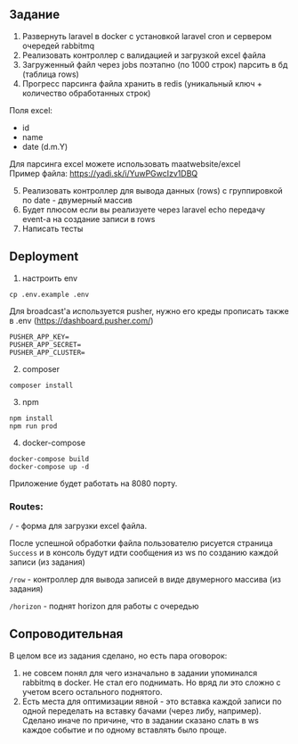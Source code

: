 ## Задание
1. Развернуть laravel в docker с установкой laravel cron и сервером очередей rabbitmq
2. Реализовать контроллер с валидацией и загрузкой excel файла
3. Загруженный файл через jobs поэтапно (по 1000 строк) парсить в бд (таблица rows)
4. Прогресс парсинга файла хранить в redis (уникальный ключ + количество обработанных строк)

Поля excel:
- id
- name
- date (d.m.Y)

Для парсинга excel можете использовать maatwebsite/excel  
Пример файла: https://yadi.sk/i/YuwPGwcIzv1DBQ

5. Реализовать контроллер для вывода данных (rows) с группировкой по date - двумерный массив
6. Будет плюсом если вы реализуете через laravel echo передачу event-а на создание записи в rows
7. Написать тесты

## Deployment
1. настроить env
```
cp .env.example .env
```
Для broadcast'a используется pusher, нужно его креды прописать также в .env (https://dashboard.pusher.com/)
```
PUSHER_APP_KEY=
PUSHER_APP_SECRET=
PUSHER_APP_CLUSTER=
```

2. composer

```
composer install
```

3. npm

```
npm install
npm run prod
``` 
4. docker-compose
```
docker-compose build
docker-compose up -d
```

Приложение будет работать на 8080 порту. 

### Routes:
`/` - форма для загрузки excel файла.

После успешной обработки файла пользователю рисуется страница `Success`
и в консоль будут идти сообщения из ws по созданию каждой записи (из задания)

`/row` - контроллер для вывода записей в виде двумерного массива (из задания)

`/horizon` - поднят horizon для работы с очередью

## Сопроводительная
В целом все из задания сделано, но есть пара оговорок: 
1. не совсем понял для чего изначально в задании упоминался rabbitmq в docker. Не стал его поднимать.
Но вряд ли это сложно с учетом всего остального поднятого.  
2. Есть места для оптимизации явной - это вставка каждой записи по одной переделать на вставку бачами (через либу, например).
Сделано иначе по причине, что в задании сказано слать в ws каждое событие и по одному вставлять было проще. 
